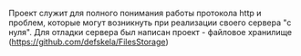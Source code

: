 Проект служит для полного понимания работы протокола http и проблем, которые могут возникнуть при реализации своего сервера "с нуля". Для отладки сервера был написан проект - файловое хранилище (https://github.com/defskela/FilesStorage)
